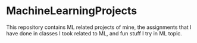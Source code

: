 # MachineLearningProjects
This repository contains ML related projects of mine, the assignments that I have done in classes I took related to ML, and fun stuff I try in ML topic. 
